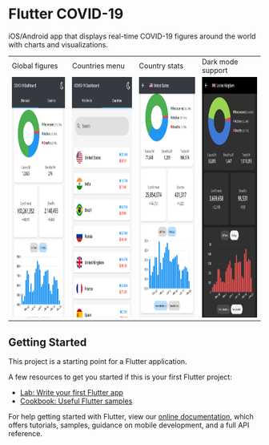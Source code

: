 # Flutter COVID-19

iOS/Android app that displays real-time COVID-19 figures around the world with charts and visualizations.



<table>
  <tr>
    <td>Global figures</td>
     <td>Countries menu</td>
     <td>Country stats</td>
     <td>Dark mode support</td>
  </tr>
  <tr>
    <td><img src="screenshots/Screenshot_1611629765.png?raw=true" width=270 height=480></td>
    <td><img src="screenshots/Screenshot_1611629883.png?raw=true" width=270 height=480></td>
    <td><img src="screenshots/Screenshot_1611629899.png?raw=true" width=270 height=480></td>
     <td><img src="screenshots/Screenshot_1611630301.png?raw=true" width=270 height=480></td>
  </tr>
 </table>

## Getting Started

This project is a starting point for a Flutter application.

A few resources to get you started if this is your first Flutter project:

- [Lab: Write your first Flutter app](https://flutter.dev/docs/get-started/codelab)
- [Cookbook: Useful Flutter samples](https://flutter.dev/docs/cookbook)

For help getting started with Flutter, view our
[online documentation](https://flutter.dev/docs), which offers tutorials,
samples, guidance on mobile development, and a full API reference.
